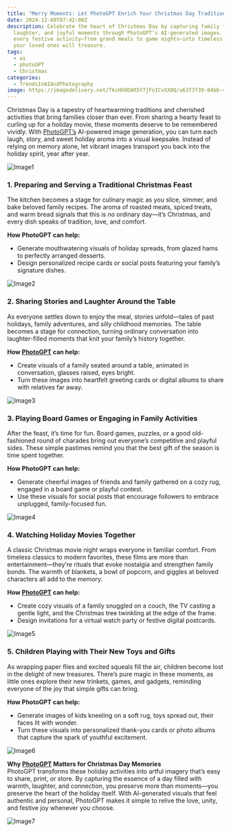 ```yaml
---
title: "Merry Moments: Let PhotoGPT Enrich Your Christmas Day Traditions"
date: 2024-12-08T07:42:00Z
description: Celebrate the heart of Christmas Day by capturing family feasts,
  laughter, and joyful moments through PhotoGPT’s AI-generated images. Turn
  every festive activity—from grand meals to game nights—into timeless visuals
  your loved ones will treasure.
tags:
  - ai
  - photoGPT
  - Christmas
categories:
  - TrendsInAIAndPhotography
image: https://imagedelivery.net/TkcHhODAR5Y7jFoICvSX0Q/a63f3f39-04bb-4c25-b145-b8a306c75700/q=100
---
```


Christmas Day is a tapestry of heartwarming traditions and cherished activities that bring families closer than ever. From sharing a hearty feast to curling up for a holiday movie, these moments deserve to be remembered vividly. With [PhotoGPT’s](https://www.photogptai.com/) AI-powered image generation, you can turn each laugh, story, and sweet holiday aroma into a visual keepsake. Instead of relying on memory alone, let vibrant images transport you back into the holiday spirit, year after year.

 
![Image1](https://imagedelivery.net/TkcHhODAR5Y7jFoICvSX0Q/b0f4573a-4cb7-4fa4-52c3-08ec80c97900/public)

### 1. Preparing and Serving a Traditional Christmas Feast  
The kitchen becomes a stage for culinary magic as you slice, simmer, and bake beloved family recipes. The aroma of roasted meats, spiced treats, and warm bread signals that this is no ordinary day—it’s Christmas, and every dish speaks of tradition, love, and comfort.

**How PhotoGPT can help:**  
- Generate mouthwatering visuals of holiday spreads, from glazed hams to perfectly arranged desserts.  
- Design personalized recipe cards or social posts featuring your family’s signature dishes.

![Image2](https://imagedelivery.net/TkcHhODAR5Y7jFoICvSX0Q/732683b0-8989-42c3-6e98-6b05fa2eac00/width=768)

### 2. Sharing Stories and Laughter Around the Table  
As everyone settles down to enjoy the meal, stories unfold—tales of past holidays, family adventures, and silly childhood memories. The table becomes a stage for connection, turning ordinary conversation into laughter-filled moments that knit your family’s history together.

**How [PhotoGPT](https://www.photogptai.com/) can help:**  
- Create visuals of a family seated around a table, animated in conversation, glasses raised, eyes bright.  
- Turn these images into heartfelt greeting cards or digital albums to share with relatives far away.

![Image3](https://imagedelivery.net/TkcHhODAR5Y7jFoICvSX0Q/66691c12-a15b-4086-07df-69707675da00/width=768)


### 3. Playing Board Games or Engaging in Family Activities  
After the feast, it’s time for fun. Board games, puzzles, or a good old-fashioned round of charades bring out everyone’s competitive and playful sides. These simple pastimes remind you that the best gift of the season is time spent together.

**How PhotoGPT can help:**  
- Generate cheerful images of friends and family gathered on a cozy rug, engaged in a board game or playful contest.  
- Use these visuals for social posts that encourage followers to embrace unplugged, family-focused fun.

![Image4](https://imagedelivery.net/TkcHhODAR5Y7jFoICvSX0Q/600792d1-17ab-43ec-0b07-2d034658ca00/width=768)


### 4. Watching Holiday Movies Together  
A classic Christmas movie night wraps everyone in familiar comfort. From timeless classics to modern favorites, these films are more than entertainment—they’re rituals that evoke nostalgia and strengthen family bonds. The warmth of blankets, a bowl of popcorn, and giggles at beloved characters all add to the memory.

**How [PhotoGPT](https://www.photogptai.com/) can help:**  
- Create cozy visuals of a family snuggled on a couch, the TV casting a gentle light, and the Christmas tree twinkling at the edge of the frame.  
- Design invitations for a virtual watch party or festive digital postcards.

![Image5](https://imagedelivery.net/TkcHhODAR5Y7jFoICvSX0Q/ef3582da-a2a1-4175-576c-c3ae55bcfa00/width=768)  



### 5. Children Playing with Their New Toys and Gifts  
As wrapping paper flies and excited squeals fill the air, children become lost in the delight of new treasures. There’s pure magic in these moments, as little ones explore their new trinkets, games, and gadgets, reminding everyone of the joy that simple gifts can bring.

**How PhotoGPT can help:**  
- Generate images of kids kneeling on a soft rug, toys spread out, their faces lit with wonder.  
- Turn these visuals into personalized thank-you cards or photo albums that capture the spark of youthful excitement.

![Image6](https://imagedelivery.net/TkcHhODAR5Y7jFoICvSX0Q/c836c239-6d03-4dc9-bc5f-0afa4ea39800/width=768)  


**Why [PhotoGPT](https://www.photogptai.com/) Matters for Christmas Day Memories**  
PhotoGPT transforms these holiday activities into artful imagery that’s easy to share, print, or store. By capturing the essence of a day filled with warmth, laughter, and connection, you preserve more than moments—you preserve the heart of the holiday itself. With AI-generated visuals that feel authentic and personal, PhotoGPT makes it simple to relive the love, unity, and festive joy whenever you choose.

![Image7](https://imagedelivery.net/TkcHhODAR5Y7jFoICvSX0Q/0e85ee00-826d-4ae3-358c-1a66f5abc900/public)


